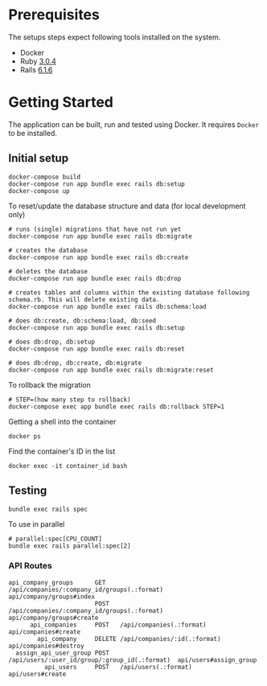 # Prerequisites

The setups steps expect following tools installed on the system.

- Docker
- Ruby [3.0.4](https://github.com/glenroldan/trust-login-gmo/blob/master/Gemfile#L4)
- Rails [6.1.6](https://github.com/glenroldan/trust-login-gmo/blob/master/Gemfile#L7)

# Getting Started

The application can be built, run and tested using Docker.
It requires `Docker` to be installed.

## Initial setup

```plain
docker-compose build
docker-compose run app bundle exec rails db:setup
docker-compose up
```

To reset/update the database structure and data (for local development only)

```plain
# runs (single) migrations that have not run yet
docker-compose run app bundle exec rails db:migrate

# creates the database
docker-compose run app bundle exec rails db:create

# deletes the database
docker-compose run app bundle exec rails db:drop

# creates tables and columns within the existing database following schema.rb. This will delete existing data.
docker-compose run app bundle exec rails db:schema:load

# does db:create, db:schema:load, db:seed
docker-compose run app bundle exec rails db:setup

# does db:drop, db:setup
docker-compose run app bundle exec rails db:reset

# does db:drop, db:create, db:migrate
docker-compose run app bundle exec rails db:migrate:reset
```

To rollback the migration

```plain
# STEP=(how many step to rollback)
docker-compose exec app bundle exec rails db:rollback STEP=1
```

Getting a shell into the container

`docker ps`

Find the container's ID in the list

`docker exec -it container_id bash`

## Testing

```plain
bundle exec rails spec
```

To use in parallel

```plain
# parallel:spec[CPU_COUNT]
bundle exec rails parallel:spec[2]
```

### API Routes

```plain
api_company_groups      GET    /api/companies/:company_id/groups(.:format)    api/company/groups#index
                        POST   /api/companies/:company_id/groups(.:format)    api/company/groups#create
      api_companies     POST   /api/companies(.:format)                       api/companies#create
        api_company     DELETE /api/companies/:id(.:format)                   api/companies#destroy
  assign_api_user_group POST   /api/users/:user_id/group/:group_id(.:format)  api/users#assign_group
          api_users     POST   /api/users(.:format)                           api/users#create
```
